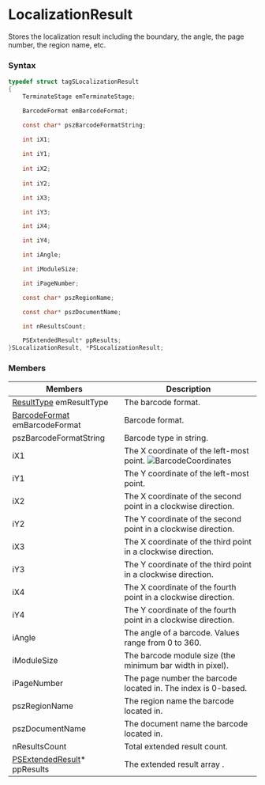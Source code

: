 # LocalizationResult

Stores the localization result including the boundary, the angle, the page number, the region name, etc. 

### Syntax

```C
typedef struct tagSLocalizationResult
{
	TerminateStage emTerminateStage;

	BarcodeFormat emBarcodeFormat;

	const char* pszBarcodeFormatString;

	int iX1;
	
	int iY1;
	
	int iX2;
	
	int iY2;

	int iX3;

	int iY3;

	int iX4;

	int iY4;

	int iAngle;  

	int iModuleSize;

	int iPageNumber;

	const char* pszRegionName;

	const char* pszDocumentName;

	int nResultsCount;

	PSExtendedResult* ppResults;
}SLocalizationResult, *PSLocalizationResult;


```

### Members

| Members | Description |
| ------------- | ------------- |
| [ResultType](enum-dynamsoftbarcodereaderenumresulttype.md) emResultType| The barcode format. |
| [BarcodeFormat](enum-dynamsoftbarcodereaderenumbarcodeformat.md) emBarcodeFormat| Barcode format. |
| pszBarcodeFormatString | Barcode type in string. |
| iX1 | The X coordinate of the left-most point.  ![BarcodeCoordinates](/img/DWT_BarcodeSample.png) |
| iY1 | The Y coordinate of the left-most point. |
| iX2 | The X coordinate of the second point in a clockwise direction. |
| iY2 | The Y coordinate of the second point in a clockwise direction. |
| iX3 | The X coordinate of the third point in a clockwise direction. |
| iY3 | The Y coordinate of the third point in a clockwise direction. |
| iX4 | The X coordinate of the fourth point in a clockwise direction. |
| iY4 | The Y coordinate of the fourth point in a clockwise direction. |
| iAngle | The angle of a barcode. Values range from 0 to 360. |
| iModuleSize | The barcode module size (the minimum bar width in pixel). |
| iPageNumber | The page number the barcode located in. The index is 0-based. |
| pszRegionName | The region name the barcode located in. |
| pszDocumentName | The document name the barcode located in. |
| nResultsCount | Total extended result count. |
| [PSExtendedResult](structSExtendedResult.md)* ppResults | The extended result array . |